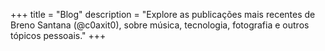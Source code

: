 +++
title = "Blog"
description = "Explore as publicações mais recentes de Breno Santana (@c0axit0), sobre música, tecnologia, fotografia e outros tópicos pessoais."
+++